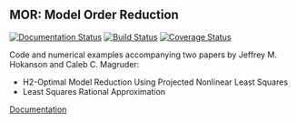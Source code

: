 MOR: Model Order Reduction
--------------------------
[![Documentation Status](https://readthedocs.org/projects/mor/badge/?version=latest)](https://mor.readthedocs.io/en/latest/?badge=latest)
[![Build Status](https://travis-ci.org/jeffrey-hokanson/MOR.svg?branch=master)](https://travis-ci.org/jeffrey-hokanson/MOR)
[![Coverage Status](https://coveralls.io/repos/github/jeffrey-hokanson/MOR/badge.svg?branch=master)](https://coveralls.io/github/jeffrey-hokanson/MOR?branch=master)

Code and numerical examples accompanying two papers by Jeffrey M. Hokanson and Caleb C. Magruder:


* H2-Optimal Model Reduction Using Projected Nonlinear Least Squares
* Least Squares Rational Approximation

[Documentation](https://mor.readthedocs.io)


